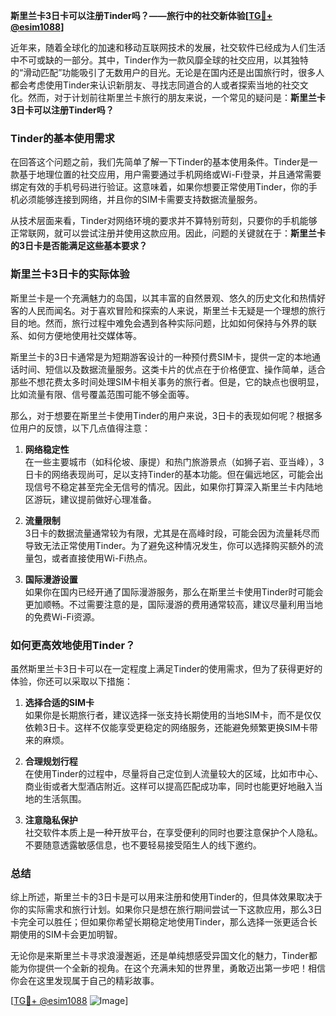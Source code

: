 **斯里兰卡3日卡可以注册Tinder吗？——旅行中的社交新体验[[TG💪+ @esim1088](https://t.me/s/esim1088)]**

近年来，随着全球化的加速和移动互联网技术的发展，社交软件已经成为人们生活中不可或缺的一部分。其中，Tinder作为一款风靡全球的社交应用，以其独特的“滑动匹配”功能吸引了无数用户的目光。无论是在国内还是出国旅行时，很多人都会考虑使用Tinder来认识新朋友、寻找志同道合的人或者探索当地的社交文化。然而，对于计划前往斯里兰卡旅行的朋友来说，一个常见的疑问是：**斯里兰卡3日卡可以注册Tinder吗？**

### Tinder的基本使用需求

在回答这个问题之前，我们先简单了解一下Tinder的基本使用条件。Tinder是一款基于地理位置的社交应用，用户需要通过手机网络或Wi-Fi登录，并且通常需要绑定有效的手机号码进行验证。这意味着，如果你想要正常使用Tinder，你的手机必须能够连接到网络，并且你的SIM卡需要支持数据流量服务。

从技术层面来看，Tinder对网络环境的要求并不算特别苛刻，只要你的手机能够正常联网，就可以尝试注册并使用这款应用。因此，问题的关键就在于：**斯里兰卡的3日卡是否能满足这些基本要求？**

### 斯里兰卡3日卡的实际体验

斯里兰卡是一个充满魅力的岛国，以其丰富的自然景观、悠久的历史文化和热情好客的人民而闻名。对于喜欢冒险和探索的人来说，斯里兰卡无疑是一个理想的旅行目的地。然而，旅行过程中难免会遇到各种实际问题，比如如何保持与外界的联系、如何方便地使用社交媒体等。

斯里兰卡的3日卡通常是为短期游客设计的一种预付费SIM卡，提供一定的本地通话时间、短信以及数据流量服务。这类卡片的优点在于价格便宜、操作简单，适合那些不想花费太多时间处理SIM卡相关事务的旅行者。但是，它的缺点也很明显，比如流量有限、信号覆盖范围可能不够全面等。

那么，对于想要在斯里兰卡使用Tinder的用户来说，3日卡的表现如何呢？根据多位用户的反馈，以下几点值得注意：

1. **网络稳定性**  
   在一些主要城市（如科伦坡、康提）和热门旅游景点（如狮子岩、亚当峰），3日卡的网络表现尚可，足以支持Tinder的基本功能。但在偏远地区，可能会出现信号不稳定甚至完全无信号的情况。因此，如果你打算深入斯里兰卡内陆地区游玩，建议提前做好心理准备。

2. **流量限制**  
   3日卡的数据流量通常较为有限，尤其是在高峰时段，可能会因为流量耗尽而导致无法正常使用Tinder。为了避免这种情况发生，你可以选择购买额外的流量包，或者直接使用Wi-Fi热点。

3. **国际漫游设置**  
   如果你在国内已经开通了国际漫游服务，那么在斯里兰卡使用Tinder时可能会更加顺畅。不过需要注意的是，国际漫游的费用通常较高，建议尽量利用当地的免费Wi-Fi资源。

### 如何更高效地使用Tinder？

虽然斯里兰卡3日卡可以在一定程度上满足Tinder的使用需求，但为了获得更好的体验，你还可以采取以下措施：

1. **选择合适的SIM卡**  
   如果你是长期旅行者，建议选择一张支持长期使用的当地SIM卡，而不是仅仅依赖3日卡。这样不仅能享受更稳定的网络服务，还能避免频繁更换SIM卡带来的麻烦。

2. **合理规划行程**  
   在使用Tinder的过程中，尽量将自己定位到人流量较大的区域，比如市中心、商业街或者大型酒店附近。这样可以提高匹配成功率，同时也能更好地融入当地的生活氛围。

3. **注意隐私保护**  
   社交软件本质上是一种开放平台，在享受便利的同时也要注意保护个人隐私。不要随意透露敏感信息，也不要轻易接受陌生人的线下邀约。

### 总结

综上所述，斯里兰卡的3日卡是可以用来注册和使用Tinder的，但具体效果取决于你的实际需求和旅行计划。如果你只是想在旅行期间尝试一下这款应用，那么3日卡完全可以胜任；但如果你希望长期稳定地使用Tinder，那么选择一张更适合长期使用的SIM卡会更加明智。

无论你是来斯里兰卡寻求浪漫邂逅，还是单纯想感受异国文化的魅力，Tinder都能为你提供一个全新的视角。在这个充满未知的世界里，勇敢迈出第一步吧！相信你会在这里发现属于自己的精彩故事。

[[TG💪+ @esim1088](https://t.me/s/esim1088) ![Image](https://i.postimg.cc/4NQfJmqS/Snipaste-2025-05-13-00-14-12.png)]